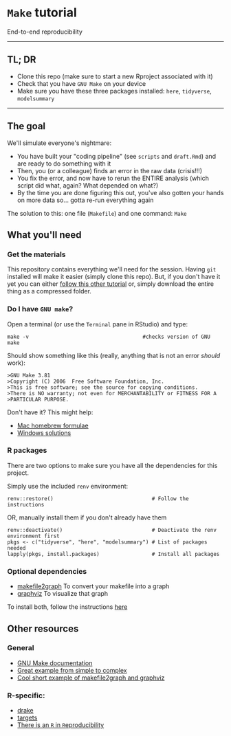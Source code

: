 # `Make` tutorial

End-to-end reproducibility

-------------

## TL; DR

- Clone this repo (make sure to start a new Rproject associated with it)
- Check that you have `GNU Make` on your device
- Make sure you have these three packages installed: `here`, `tidyverse`, `modelsummary`

-------------

## The goal

We'll simulate everyone's nightmare:

- You have built your "coding pipeline" (see `scripts` and `draft.Rmd`) and are ready to do something with it
- Then, you (or a colleague) finds an error in the raw data (crisis!!!)
- You fix the error, and now have to rerun the ENTIRE analysis (which script did what, again? What depended on what?)
- By the time you are done figuring this out, you've also gotten your hands on more data so... gotta re-run everything again

The solution to this: one file (`Makefile`) and one command: `Make`

## What you'll need

### Get the materials

This repository contains everything we'll need for the session. Having `git` installed will make it easier (simply clone this repo). But, if you don't have it yet you can either [follow this other tutorial](https://github.com/eco-data-science/github-intro) or, simply download the entire thing as a compressed folder.

### Do I have `GNU make`?

Open a terminal (or use the `Terminal` pane in RStudio) and type:

```
make -v                                     #checks version of GNU make
```

Should show something like this (really, anything that is not an error _should_ work):

```
>GNU Make 3.81
>Copyright (C) 2006  Free Software Foundation, Inc.
>This is free software; see the source for copying conditions.
>There is NO warranty; not even for MERCHANTABILITY or FITNESS FOR A
>PARTICULAR PURPOSE.
```

Don't have it? This might help:

- [Mac homebrew formulae](https://formulae.brew.sh/formula/make)
- [Windows solutions](https://stackoverflow.com/questions/32127524/how-to-install-and-use-make-in-windows)

### R packages

There are two options to make sure you have all the dependencies for this project.

Simply use the included `renv` environment:

```
renv::restore()                                # Follow the instructions
```

OR, manually install them if you don't already have them

```
renv::deactivate()                             # Deactivate the renv environment first
pkgs <- c("tidyverse", "here", "modelsummary") # List of packages needed
lapply(pkgs, install.packages)                 # Install all packages
```

### Optional dependencies

- [makefile2graph](https://github.com/lindenb/makefile2graph.git) To convert your makefile into a graph
- [graphviz](https://www.graphviz.org/) To visualize that graph

To install both, follow the instructions [here](https://gist.github.com/carlislerainey/9a1e49cb195076165a4f07a683ce05a7#setting-up)

## Other resources

### General

- [GNU Make documentation](https://www.gnu.org/software/make/)
- [Great example from simple to complex](https://kbroman.org/minimal_make/)
- [Cool short example of makefile2graph and graphviz](https://gist.github.com/carlislerainey/9a1e49cb195076165a4f07a683ce05a7)

### R-specific:

- [drake](https://github.com/ropensci/drake)
- [targets](https://docs.ropensci.org/targets/)
- [There is an `R` in `R`eproducibility](https://towardsdatascience.com/there-is-an-r-in-reproducibility-b9120712742f)

